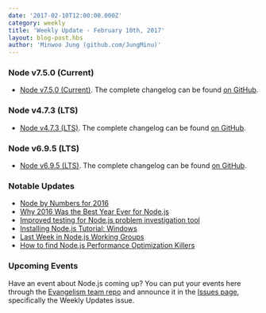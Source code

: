 ```yaml
---
date: '2017-02-10T12:00:00.000Z'
category: weekly
title: 'Weekly Update - February 10th, 2017'
layout: blog-post.hbs
author: 'Minwoo Jung (github.com/JungMinu)'
---
```


### Node v7.5.0 (Current)

- [Node v7.5.0 (Current)](https://nodejs.org/en/blog/release/v7.5.0/). The complete changelog can be found [on GitHub](https://github.com/nodejs/node/blob/main/doc/changelogs/CHANGELOG_V7.md#7.5.0).

### Node v4.7.3 (LTS)

- [Node v4.7.3 (LTS)](https://nodejs.org/en/blog/release/v4.7.3/). The complete changelog can be found [on GitHub](https://github.com/nodejs/node/blob/main/doc/changelogs/CHANGELOG_V4.md#4.7.3).

### Node v6.9.5 (LTS)

- [Node v6.9.5 (LTS)](https://nodejs.org/en/blog/release/v6.9.5/). The complete changelog can be found [on GitHub](https://github.com/nodejs/node/blob/main/doc/changelogs/CHANGELOG_V6.md#6.9.5).

### Notable Updates

- [Node by Numbers for 2016](https://nodesource.com/node-by-numbers)
- [Why 2016 Was the Best Year Ever for Node.js](https://nodesource.com/blog/why-2016-was-the-best-year-ever-for-node-js-node-by-numbers-2016)
- [Improved testing for Node.js problem investigation tool](https://developer.ibm.com/node/2017/02/03/improved-testing-for-node-js-problem-investigation-tool/)
- [Installing Node.js Tutorial: Windows](https://nodesource.com/blog/installing-nodejs-tutorial-windows)
- [Last Week in Node.js Working Groups](https://nodesource.com/blog/last-week-in-node-js-working-groups-january-30-2017)
- [How to find Node.js Performance Optimization Killers](https://community.risingstack.com/how-to-find-node-js-performance-optimization-killers/)

### Upcoming Events

Have an event about Node.js coming up? You can put your events here through the [Evangelism team repo](https://github.com/nodejs/evangelism) and announce it in the [Issues page](https://github.com/nodejs/evangelism/issues), specifically the Weekly Updates issue.
